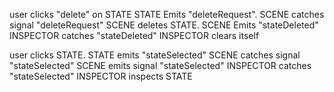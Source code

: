 user clicks "delete" on STATE
STATE Emits "deleteRequest".
SCENE catches signal "deleteRequest"
SCENE deletes STATE.
SCENE Emits "stateDeleted"
INSPECTOR catches "stateDeleted"
INSPECTOR clears itself


user clicks STATE.
STATE emits "stateSelected"
SCENE catches signal "stateSelected"
SCENE emits signal "stateSelected"
INSPECTOR catches "stateSelected"
INSPECTOR inspects STATE
